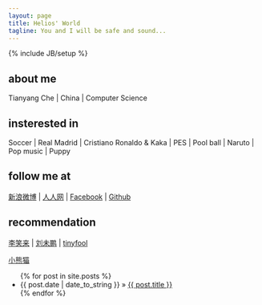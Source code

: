 ```yaml
---
layout: page
title: Helios' World
tagline: You and I will be safe and sound...
---
```

{% include JB/setup %}


## about me
Tianyang Che | China | Computer Science

## insterested in
Soccer | Real Madrid | Cristiano Ronaldo & Kaka | PES | Pool ball | Naruto | Pop music | Puppy

## follow me at
[新浪微博](https://www.weibo.com/yangkklt) | [人人网](https://www.renren.com/249216848) | [Facebook](https://www.facebook.com/yangkklt) | [Github](https://github.com/tianyangche)

## recommendation
[李笑来](https://www.lixiaolai.com) | [刘未鹏](https://www.mindhacks.cn) | [tinyfool](www.tiny4.org/blog/)

[小熊猫](https://www.xiaoxiongmao.me)

<ul class="posts">
  {% for post in site.posts %}
    <li><span>{{ post.date | date_to_string }}</span> &raquo; <a href="{{ BASE_PATH }}{{ post.url }}">{{ post.title }}</a></li>
  {% endfor %}
</ul>



